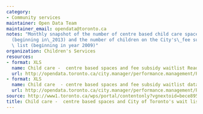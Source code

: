 ```yaml
---
category:
- Community services
maintainer: Open Data Team
maintainer_email: opendata@toronto.ca
notes: "Monthly snapshot of the number of centre based child care spaces in Toronto\_\
  (beginning in\_2013) and the number of children on the City's\_fee subsidy wait\
  \ list (beginning in year 2009)"
organization: Children's Services
resources:
- format: XLS
  name: Child care -  centre based spaces and fee subsidy waitlist Readme
  url: http://opendata.toronto.ca/city.manager/performance.management/PM_ChildcareVacancySubsidyWaitListReadme.xls
- format: XLS
  name: Child care  - centre based spaces and fee subsidy waitlist data
  url: http://opendata.toronto.ca/city.manager/performance.management/PM_Childrens_Services.xls
source: http://www1.toronto.ca/wps/portal/contentonly?vgnextoid=bece8950ca338310VgnVCM1000003dd60f89RCRD&vgnextchannel=1a66e03bb8d1e310VgnVCM10000071d60f89RCRD
title: Child care -  centre based spaces and City of Toronto's wait list for fee subsidy
---
```

